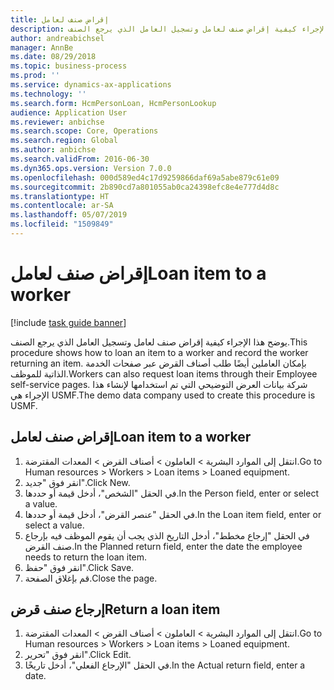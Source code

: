 ```yaml
---
title: إقراض صنف لعامل
description: يوضح هذا الإجراء كيفية إقراض صنف لعامل وتسجيل العامل الذي يرجع الصنف.
author: andreabichsel
manager: AnnBe
ms.date: 08/29/2018
ms.topic: business-process
ms.prod: ''
ms.service: dynamics-ax-applications
ms.technology: ''
ms.search.form: HcmPersonLoan, HcmPersonLookup
audience: Application User
ms.reviewer: anbichse
ms.search.scope: Core, Operations
ms.search.region: Global
ms.author: anbichse
ms.search.validFrom: 2016-06-30
ms.dyn365.ops.version: Version 7.0.0
ms.openlocfilehash: 000d589ed4c17d9259866daf69a5abe879c61e09
ms.sourcegitcommit: 2b890cd7a801055ab0ca24398efc8e4e777d4d8c
ms.translationtype: HT
ms.contentlocale: ar-SA
ms.lasthandoff: 05/07/2019
ms.locfileid: "1509849"
---
```

# <a name="loan-item-to-a-worker"></a><span data-ttu-id="45a3f-103">إقراض صنف لعامل</span><span class="sxs-lookup"><span data-stu-id="45a3f-103">Loan item to a worker</span></span>

[!include [task guide banner](../../includes/task-guide-banner.md)]

<span data-ttu-id="45a3f-104">يوضح هذا الإجراء كيفية إقراض صنف لعامل وتسجيل العامل الذي يرجع الصنف.</span><span class="sxs-lookup"><span data-stu-id="45a3f-104">This procedure shows how to loan an item to a worker and record the worker returning an item.</span></span> <span data-ttu-id="45a3f-105">بإمكان العاملين أيضًا طلب أصناف القرض عبر صفحات الخدمة الذاتية للموظف.</span><span class="sxs-lookup"><span data-stu-id="45a3f-105">Workers can also request loan items through their Employee self-service pages.</span></span> <span data-ttu-id="45a3f-106">شركة بيانات العرض التوضيحي التي تم استخدامها لإنشاء هذا الإجراء هي USMF.</span><span class="sxs-lookup"><span data-stu-id="45a3f-106">The demo data company used to create this procedure is USMF.</span></span>


## <a name="loan-item-to-a-worker"></a><span data-ttu-id="45a3f-107">إقراض صنف لعامل</span><span class="sxs-lookup"><span data-stu-id="45a3f-107">Loan item to a worker</span></span>
1. <span data-ttu-id="45a3f-108">انتقل إلى الموارد البشرية > العاملون > أصناف القرض > المعدات المقترضة.</span><span class="sxs-lookup"><span data-stu-id="45a3f-108">Go to Human resources > Workers > Loan items > Loaned equipment.</span></span>
2. <span data-ttu-id="45a3f-109">انقر فوق "جديد".</span><span class="sxs-lookup"><span data-stu-id="45a3f-109">Click New.</span></span>
3. <span data-ttu-id="45a3f-110">في الحقل "الشخص"، أدخل قيمة أو حددها.</span><span class="sxs-lookup"><span data-stu-id="45a3f-110">In the Person field, enter or select a value.</span></span>
4. <span data-ttu-id="45a3f-111">في الحقل "عنصر القرض"، أدخل قيمة أو حددها.</span><span class="sxs-lookup"><span data-stu-id="45a3f-111">In the Loan item field, enter or select a value.</span></span>
5. <span data-ttu-id="45a3f-112">في الحقل "إرجاع مخطط‬"، أدخل التاريخ الذي يجب أن يقوم الموظف فيه بإرجاع صنف القرض.</span><span class="sxs-lookup"><span data-stu-id="45a3f-112">In the Planned return field, enter the date the employee needs to return the loan item.</span></span>
6. <span data-ttu-id="45a3f-113">انقر فوق "حفظ".</span><span class="sxs-lookup"><span data-stu-id="45a3f-113">Click Save.</span></span>
7. <span data-ttu-id="45a3f-114">قم بإغلاق الصفحة.</span><span class="sxs-lookup"><span data-stu-id="45a3f-114">Close the page.</span></span>

## <a name="return-a-loan-item"></a><span data-ttu-id="45a3f-115">إرجاع صنف قرض</span><span class="sxs-lookup"><span data-stu-id="45a3f-115">Return a loan item</span></span>
1. <span data-ttu-id="45a3f-116">انتقل إلى الموارد البشرية > العاملون > أصناف القرض > المعدات المقترضة.</span><span class="sxs-lookup"><span data-stu-id="45a3f-116">Go to Human resources > Workers > Loan items > Loaned equipment.</span></span>
2. <span data-ttu-id="45a3f-117">انقر فوق "تحرير".</span><span class="sxs-lookup"><span data-stu-id="45a3f-117">Click Edit.</span></span>
3. <span data-ttu-id="45a3f-118">في الحقل "الإرجاع الفعلي‬"، أدخل تاريخًا.</span><span class="sxs-lookup"><span data-stu-id="45a3f-118">In the Actual return field, enter a date.</span></span>

